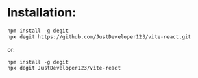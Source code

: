 # Installation:

```
npm install -g degit
npx degit https://github.com/JustDeveloper123/vite-react.git
```

or:

```
npm install -g degit
npx degit JustDeveloper123/vite-react
```
